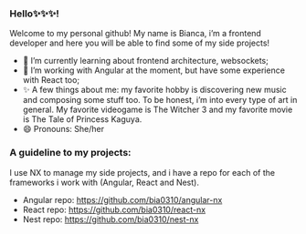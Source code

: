 ### Hello✨✨✨!

Welcome to my personal github! My name is Bianca, i’m a frontend developer and here you will be able to find some of my side projects!
- 🌱 I’m currently learning about frontend architecture, websockets;
- 💼 I’m working with Angular at the moment, but have some experience with React too;
- ✨ A few things about me: my favorite hobby is discovering new music and composing some stuff too. To be honest, i’m into every type of art in general. My favorite videogame is The Witcher 3 and my favorite movie is The Tale of Princess Kaguya.
- 😄 Pronouns: She/her

### A guideline to my projects:
I use NX to manage my side projects, and i have a repo for each of the frameworks i work with (Angular, React and Nest).
- Angular repo: https://github.com/bia0310/angular-nx
- React repo: https://github.com/bia0310/react-nx
- Nest repo: https://github.com/bia0310/nest-nx

